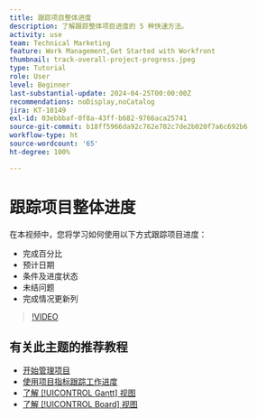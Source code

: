 ```yaml
---
title: 跟踪项目整体进度
description: 了解跟踪整体项目进度的 5 种快速方法。
activity: use
team: Technical Marketing
feature: Work Management,Get Started with Workfront
thumbnail: track-overall-project-progress.jpeg
type: Tutorial
role: User
level: Beginner
last-substantial-update: 2024-04-25T00:00:00Z
recommendations: noDisplay,noCatalog
jira: KT-10149
exl-id: 03ebbbaf-0f8a-43ff-b682-9766aca25741
source-git-commit: b18ff5966da92c762e702c7de2b020f7a6c692b6
workflow-type: ht
source-wordcount: '65'
ht-degree: 100%

---
```


# 跟踪项目整体进度

在本视频中，您将学习如何使用以下方式跟踪项目进度：

* 完成百分比
* 预计日期
* 条件及进度状态
* 未结问题
* 完成情况更新列

>[!VIDEO](https://video.tv.adobe.com/v/3428748/?quality=12&learn=on)

## 有关此主题的推荐教程

* [开始管理项目](/help/manage-work/projects/getting-started-manage-a-project.md)
* [使用项目指标跟踪工作进度](/help/manage-work/projects/track-work-progress-with-project-metrics.md)
* [了解 [!UICONTROL Gantt] 视图](/help/manage-work/projects/understand-the-gantt-view.md)
* [了解 [!UICONTROL Board] 视图](/help/manage-work/projects/understand-the-board-view.md)
